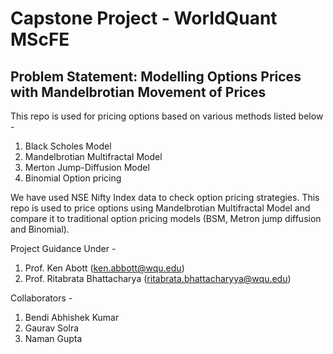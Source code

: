 # Capstone Project - WorldQuant MScFE

## Problem Statement: Modelling Options Prices with Mandelbrotian Movement of Prices

This repo is used for pricing options based on various methods listed below -

1. Black Scholes Model
2. Mandelbrotian Multifractal Model 
3. Merton Jump-Diffusion Model
4. Binomial Option pricing

We have used NSE Nifty Index data to check option pricing strategies. 
This repo is used to price options using Mandelbrotian Multifractal Model and compare it to traditional option pricing models (BSM, Metron jump diffusion and Binomial).

Project Guidance Under -

1. Prof. Ken Abott (ken.abbott@wqu.edu)
2. Prof. Ritabrata Bhattacharya (ritabrata.bhattacharyya@wqu.edu)

Collaborators -

1. Bendi Abhishek Kumar
2. Gaurav Solra
3. Naman Gupta
